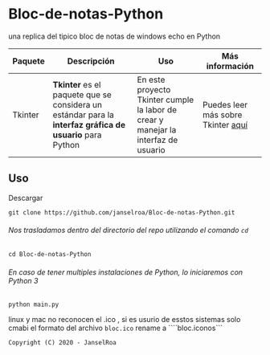 # Bloc-de-notas-Python
una replica del tipico 
bloc de notas  de windows 
echo en Python

| Paquete | Descripción | Uso | Más información |
|---------|-------------|-----|-----------------|
| Tkinter | **Tkinter** es el paquete que se considera un estándar para la **interfaz gráfica de usuario** para Python | En este proyecto Tkinter cumple la labor de crear y manejar la interfaz de usuario | Puedes leer más sobre Tkinter [aquí](https://guia-tkinter.readthedocs.io/es/develop/) |


## Uso

Descargar
```shell
git clone https://github.com/janselroa/Bloc-de-notas-Python.git
```

###### Nos trasladamos dentro del directorio del repo utilizando el comando `cd` 
```shell
cd Bloc-de-notas-Python
```



###### En caso de tener multiples instalaciones de Python, lo iniciaremos con Python 3

```shell
python main.py
```
linux y mac no reconocen el .ico , si es usurio de esstos sistemas solo cmabi el formato del archivo ```bloc.ico``` rename a ````bloc.iconos```

```
Copyright (C) 2020 - JanselRoa
```
